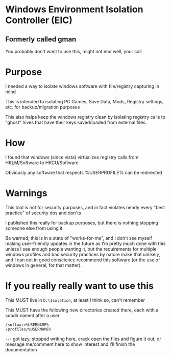 # Windows Environment Isolation Controller (EIC)
## Formerly called gman

You probably don't want to use this, might not end well, your call

# Purpose

I needed a way to isolate windows software with file/registry capturing in mind

This is intended to isolating PC Games, Save Data, Mods, Registry settings, etc. for backup/migration purposes

This also helps keep the windows registry clean by isolating registry calls to "ghost" hives
that have their keys saved/loaded from external files.

# How

I found that windows (since vista) virtualizes registry calls from HKLM/Software to HKCU/Software

Obviously any software that respects %USERPROFILE% can be redirected 

# Warnings

This tool is not for security purposes, and in fact violates nearly every "best practice" of security dos and don'ts

I published this really for backup purposes, but there is nothing stopping someone else from using it

Be warned, this is in a state of "works-for-me", and I don't see myself making user-friendly updates in the future
as I'm pretty much done with this unless I see enough people wanting it, but the requirements for multiple windows profiles
and bad security practices by nature make that unlikely, and I can not in good conscience recommend this software
(or the use of windows in general, for that matter).

# If you really really want to use this

This MUST live in `D:\Isolation`, at least I think so, can't remember

This MUST have the following new directories created there, each with a subdir named after a user
```
/software%USERNAME%
/profiles/%USERNAME%
```

--- got lazy, stopped writing here, crack open the files and figure it out, or message me/comment here to show interest and I'll finish the documentation
